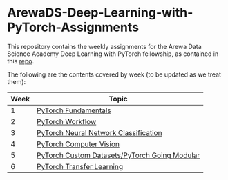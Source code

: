 # ArewaDS-Deep-Learning-with-PyTorch-Assignments

This repository contains the weekly assignments for the Arewa Data Science Academy Deep Learning with PyTorch fellowship, as contained in this [repo](https://github.com/arewadataScience/ArewaDS-Deep-Learning).

The following are the contents covered by week (to be updated as we treat them):

|Week|Topic|
|---|----|
|1|[PyTorch Fundamentals](https://github.com/lukmanaj/ArewaDS-Deep-Learning-with-PyTorch-Assignments/blob/main/Part_1_Deep_Learning_with_PyTorch/week_01/week_1_exercises.ipynb)|
|2|[PyTorch Workflow](https://github.com/lukmanaj/ArewaDS-Deep-Learning-with-PyTorch-Assignments/blob/main/Part_1_Deep_Learning_with_PyTorch/week_02/week_2_exercises.ipynb)|
|3|[PyTorch Neural Network Classification](https://github.com/lukmanaj/ArewaDS-Deep-Learning-with-PyTorch-Assignments/blob/main/Part_1_Deep_Learning_with_PyTorch/week_03/week_3_exercises.ipynb)|
|4|[PyTorch Computer Vision](https://github.com/lukmanaj/ArewaDS-Deep-Learning-with-PyTorch-Assignments/blob/main/Part_1_Deep_Learning_with_PyTorch/week_04/week_4_exercises.ipynb)|
|5|[PyTorch Custom Datasets/PyTorch Going Modular](https://github.com/lukmanaj/ArewaDS-Deep-Learning-with-PyTorch-Assignments/blob/main/Part_1_Deep_Learning_with_PyTorch/week_05/week_5_exercises.ipynb)|
|6|[PyTorch Transfer Learning](https://github.com/lukmanaj/ArewaDS-Deep-Learning-with-PyTorch-Assignments/blob/main/Part_1_Deep_Learning_with_PyTorch/week_06/week_6_exercises.ipynb)|
